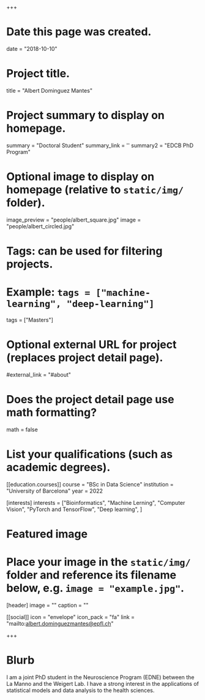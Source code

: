+++
# Date this page was created.
date = "2018-10-10"

# Project title.
title = "Albert Dominguez Mantes"

# Project summary to display on homepage.
summary = "Doctoral Student"
summary_link = ''
summary2 = "EDCB PhD Program"

# Optional image to display on homepage (relative to `static/img/` folder).
image_preview = "people/albert_square.jpg"
image = "people/albert_circled.jpg"

# Tags: can be used for filtering projects.
# Example: `tags = ["machine-learning", "deep-learning"]`
tags = ["Masters"]

# Optional external URL for project (replaces project detail page).
#external_link = "#about"

# Does the project detail page use math formatting?
math = false

# List your qualifications (such as academic degrees).

[[education.courses]]
  course = "BSc in Data Science"
  institution = "University of Barcelona"
  year = 2022

[interests]
  interests = ["Bioinformatics",
    "Machine Lerning",
    "Computer Vision",
    "PyTorch and TensorFlow",
    "Deep learning",
  ]
# Featured image
# Place your image in the `static/img/` folder and reference its filename below, e.g. `image = "example.jpg"`.
[header]
image = ""
caption = ""


[[social]]
icon = "envelope"
icon_pack = "fa"
link = "mailto:albert.dominguezmantes@epfl.ch"

 
+++
 
# Blurb

 I am a joint PhD student in the Neuroscience Program (EDNE) between the La Manno and the Weigert Lab. I have a strong interest in the applications of statistical models and data analysis to the health sciences.
